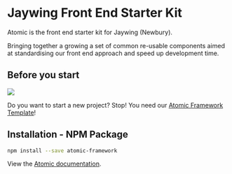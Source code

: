 # Jaywing Front End Starter Kit

Atomic is the front end starter kit for Jaywing (Newbury).

Bringing together a growing a set of common re-usable components aimed at standardising our front end approach and speed
up development time.


## Before you start

![](https://i.imgflip.com/25me08.jpg)


Do you want to start a new project? Stop! You need our [Atomic Framework Template](https://github.com/Jaywing/atomic-framework-template)!

## Installation - NPM Package

```bash
npm install --save atomic-framework
```

View the [Atomic documentation](https://jaywing.github.io/atomic-framework-docs/).

